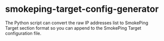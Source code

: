 # smokeping-target-config-generator
The Python script can convert the raw IP addresses list to SmokePing Target section format so you can append to the SmokePing Target configuration file.
